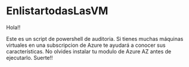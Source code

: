 # EnlistartodasLasVM

Hola!!

Este es un script de powershell de auditoria.
Si tienes muchas máquinas virtuales en una subscripcion de Azure te ayudará a conocer sus características. 
No olvides instalar tu modulo de Azure AZ antes de ejecutarlo.
Suerte!! 